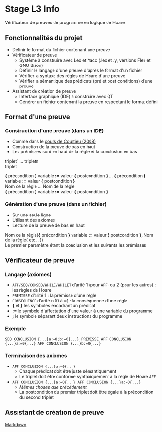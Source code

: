# Stage L3 Info

Vérificateur de preuves de programme en logique de Hoare

## Fonctionnalités du projet

* Définir le format du fichier contenant une preuve
* Vérificateur de preuve
    * Système à construire avec Lex et Yacc (.lex et .y, versions Flex et GNU Bison)
    * Définir le langage d'une preuve d'après le format d'un fichier
    * Vérifier la syntaxe des règles de Hoare d'une preuve
    * Vérifier la sémantique des prédicats (pré et post conditions) d'une preuve
* Assistant de création de preuve
    * Interface graphique (IDE) à construire avec QT
    * Générer un fichier contenant la preuve en respectant le format défini

## Format d'une preuve

### Construction d'une preuve (dans un IDE)

* Comme dans le [cours de Courtieu (2008)](http://cedric.cnam.fr/~courtiep/downloads/hoare.pdf "Outils de preuve et vérification - Courtieu, 2008")
* Construction de la preuve de bas en haut
* Les prémisses sont en haut de la règle et la conclusion en bas

triplet1 ... tripletn  
      triplet

**{** précondition **}** variable **:=** valeur **{** postcondition **}** ... **{** précondition **}** variable **:=** valeur { postcondition **}**  
Nom de la règle ... Nom de la règle  
**{** précondition **}** variable **:=** valeur **{** postcondition **}**

### Génération d'une preuve (dans un fichier)

* Sur une seule ligne
* Utilisant des axiomes
* Lecture de la preuve de bas en haut

Nom de la règle(**{** précondition **}** variable **:=** valeur **{** postcondition **}**, Nom de la règle( etc... ))  
Le premier paramètre étant la conclusion et les suivants les prémisses

## Vérificateur de preuve

### Langage (axiomes)

* `AFF/SEQ/CONSEQ/WHILE/WHILET` d’arité 1 (pour `AFF`) ou 2 (pour les autres) : les règles de Hoare
* `PREMISSE` d’arité 1 : la prémisse d’une règle
* `CONSEQUENCE` d’arité n (0 à ∝) : la conséquence d’une règle
* **{** et **}** les symboles encadrant un prédicat
* **:=** le symbole d'affectation d'une valeur à une variable du programme
* **;** le symbole séparant deux instructions du programme

### Exemple

`SEQ CONCLUSION {...}a:=0;b:=0{...} PREMISSE AFF CONCLUSION {...}a:=0{...} AFF CONCLUSION {...}b:=0{...}`

### Terminaison des axiomes

* `AFF CONCLUSION {...}a:=0{...}`
    * Chaque prédicat doit être juste sémantiquement
    * Le triplet doit être conforme syntaxiquement à la règle de Hoare `AFF`
* `AFF CONCLUSION {...}a:=0{...} AFF CONCLUSION {...}a:=0{...}`
    * *Mêmes choses que précédement*
    * La postcondition du premier triplet doit être égale à la précondition du second triplet

## Assistant de création de preuve

[Markdown](https://fr.wikipedia.org/wiki/Markdown)
